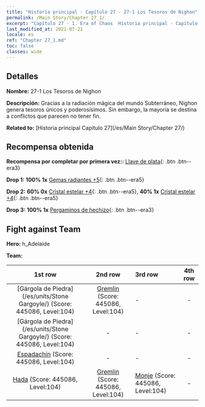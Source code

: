 ```yaml
---
title: "Historia principal - Capítulo 27 - 27-1 Los Tesoros de Nighon"
permalink: /Main Story/Chapter 27_1/
excerpt: "Capítulo 27 - 1. Era of Chaos  Historia principal - Capítulo 27_1. 27-1 Los Tesoros de Nighon"
last_modified_at: 2021-07-21
locale: es
ref: "Chapter 27_1.md"
toc: false
classes: wide
---
```


## Detalles

 **Nombre:** 27-1 Los Tesoros de Nighon

 **Descripción:** Gracias a la radiación mágica del mundo Subterráneo, Nighon genera tesoros únicos y poderosísimos. Sin embargo, la mayoría se destina a conflictos que parecen no tener fin.

 **Related to:** [Historia principal Capítulo 27](/es/Main Story/Chapter 27/)

## Recompensa obtenida

 **Recompensa por completar por primera vez::** [Llave de plata](/ItemsES/con_693/){: .btn .btn--era3}

 **Drop 1:** **100% 1x** [Gemas radiantes +5](/ItemsES/mat_100/){: .btn .btn--era5}

 **Drop 2:** **60% 0x** [Cristal estelar +4](/ItemsES/mat_94/){: .btn .btn--era5}, **40% 1x** [Cristal estelar +4](/ItemsES/mat_94/){: .btn .btn--era5}

 **Drop 3:** **100% 1x** [Pergaminos de hechizo](/ItemsES/con_694/){: .btn .btn--era3}


## Fight against Team
 **Hero:** h_Adelaide

 **Team:**


  | 1st row | 2nd row | 3rd row | 4th row |
  |:----:|:----:|:----|:----:|
  | [Gárgola de Piedra](/es/units/Stone Gargoyle/) (Score: 445086, Level:104)  | [Gremlin](/es/units/Gremlin/) (Score: 445086, Level:104)  | - | - |
  | [Gárgola de Piedra](/es/units/Stone Gargoyle/) (Score: 445086, Level:104)  | - | - | - |
  | [Espadachín](/es/units/Swordsman/) (Score: 445086, Level:104)  | - | - | - |
  | [Hada](/es/units/Sprite/) (Score: 445086, Level:104)  | [Gremlin](/es/units/Gremlin/) (Score: 445086, Level:104)  | [Monje](/es/units/Monk/) (Score: 445086, Level:104)  | - |


